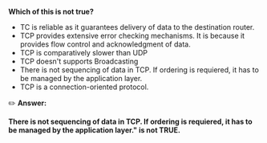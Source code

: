 **Which of this is not true?**

- TC is reliable as it guarantees delivery of data to the destination router.
- TCP provides extensive error checking mechanisms. It is because it provides flow control and acknowledgment of data.
- TCP is comparatively slower than UDP
- TCP doesn't supports Broadcasting
- There is not sequencing of data in TCP. If ordering is requiered, it has to be managed by the application layer.
- TCP is a connection-oriented protocol.

 :pencil2: **Answer:**

**There is not sequencing of data in TCP. If ordering is requiered, it has to be managed by the application layer." is not TRUE.**


